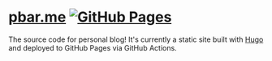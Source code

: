 # [pbar.me](https://pbar.me)  [![GitHub Pages](https://github.com/pbar1/pbar.me/actions/workflows/main.yml/badge.svg)](https://github.com/pbar1/pbar.me/actions/workflows/main.yml)

The source code for personal blog! It's currently a static site built with
[Hugo](https://gohugo.io/) and deployed to GitHub Pages via GitHub Actions.
